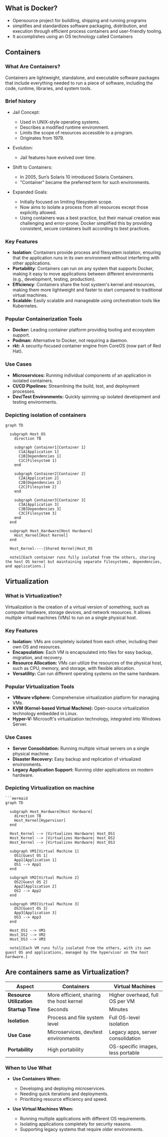 

## What is Docker?
- Opensource project for buildling, shipping and running programs
- simplifies and standardizes software packaging, distribution, and execution through efficient process containers and user-friendly tooling.
- It accomplishes using an OS technology called Containers

## Containers

### What Are Containers?

Containers are lightweight, standalone, and executable software packages that include everything needed to run a piece of software, including the code, runtime, libraries, and system tools. 

### Brief history
- Jail Concept:
    
    - Used in UNIX-style operating systems.
    - Describes a modified runtime environment.
    - Limits the scope of resources accessible to a program.
    - Originates from 1979.

- Evolution:

    - Jail features have evolved over time.
- Shift to Containers:

    - In 2005, Sun’s Solaris 10 introduced Solaris Containers.
    - "Container" became the preferred term for such environments.
- Expanded Goals:

    - Initially focused on limiting filesystem scope.
    - Now aims to isolate a process from all resources except those explicitly allowed.
    - Using containers was a best practice, but their manual creation was challenging and error-prone; Docker simplified this by providing consistent, secure containers built according to best practices.

### Key Features
- **Isolation**: Containers provide process and filesystem isolation, ensuring that the application runs in its own environment without interfering with other applications.
- **Portability**: Containers can run on any system that supports Docker, making it easy to move applications between different environments (e.g., development, testing, production).
- **Efficiency**: Containers share the host system's kernel and resources, making them more lightweight and faster to start compared to traditional virtual machines.
- **Scalable:** Easily scalable and manageable using orchestration tools like Kubernetes.

### Popular Containerization Tools
- **Docker:** Leading container platform providing tooling and ecosystem support.
- **Podman:** Alternative to Docker, not requiring a daemon.
- **rkt:** A security-focused container engine from CoreOS (now part of Red Hat).

### Use Cases
- **Microservices:** Running individual components of an application in isolated containers.
- **CI/CD Pipelines:** Streamlining the build, test, and deployment processes.
- **Dev/Test Environments:** Quickly spinning up isolated development and testing environments.

### Depicting isolation of containers

```mermaid
graph TD

  subgraph Host_OS
    direction TB

    subgraph Container1[Container 1]
      C1A[Application 1]
      C1B[Dependencies 1]
      C1C[Filesystem 1]
    end

    subgraph Container2[Container 2]
      C2A[Application 2]
      C2B[Dependencies 2]
      C2C[Filesystem 2]
    end

    subgraph Container3[Container 3]
      C3A[Application 3]
      C3B[Dependencies 3]
      C3C[Filesystem 3]
    end
  end

  subgraph Host_Hardware[Host Hardware]
    Host_Kernel[Host Kernel]
  end

  Host_Kernel----|Shared Kernel|Host_OS

  note1[Each container runs fully isolated from the others, sharing the host OS kernel but maintaining separate filesystems, dependencies, and applications.]

```

## Virtualization

### What is Virtualization?

Virtualization is the creation of a virtual version of something, such as computer hardware, storage devices, and network resources. It allows multiple virtual machines (VMs) to run on a single physical host.

### Key Features
- **Isolation:** VMs are completely isolated from each other, including their own OS and resources.
- **Encapsulation:** Each VM is encapsulated into files for easy backup, migration, and recovery.
- **Resource Allocation:** VMs can utilize the resources of the physical host, such as CPU, memory, and storage, with flexible allocation.
- **Versatility:** Can run different operating systems on the same hardware.

### Popular Virtualization Tools
- **VMware vSphere:** Comprehensive virtualization platform for managing VMs.
- **KVM (Kernel-based Virtual Machine):** Open-source virtualization technology embedded in Linux.
- **Hyper-V:** Microsoft's virtualization technology, integrated into Windows Server.

### Use Cases
- **Server Consolidation:** Running multiple virtual servers on a single physical machine.
- **Disaster Recovery:** Easy backup and replication of virtualized environments.
- **Legacy Application Support:** Running older applications on modern hardware.

### Depicting Virtualization on machine
```mermaid
```mermaid
graph TD

  subgraph Host_Hardware[Host Hardware]
    direction TB
    Host_Kernel[Hypervisor]
  end

  Host_Kernel --> |Virtualizes Hardware| Host_OS1
  Host_Kernel --> |Virtualizes Hardware| Host_OS2
  Host_Kernel --> |Virtualizes Hardware| Host_OS3

  subgraph VM1[Virtual Machine 1]
    OS1[Guest OS 1]
    App1[Application 1]
    OS1 --> App1
  end

  subgraph VM2[Virtual Machine 2]
    OS2[Guest OS 2]
    App2[Application 2]
    OS2 --> App2
  end

  subgraph VM3[Virtual Machine 3]
    OS3[Guest OS 3]
    App3[Application 3]
    OS3 --> App3
  end

  Host_OS1 --> VM1
  Host_OS2 --> VM2
  Host_OS3 --> VM3

  note1[Each VM runs fully isolated from the others, with its own guest OS and applications, managed by the hypervisor on the host hardware.]
```

## Are containers same as Virtualization?

| Aspect                   | Containers                              | Virtual Machines                  |
| ------------------------ | --------------------------------------- | --------------------------------- |
| **Resource Utilization** | More efficient, sharing the host kernel | Higher overhead, full OS per VM   |
| **Startup Time**         | Seconds                                 | Minutes                           |
| **Isolation**            | Process and file system level           | Full OS-level isolation           |
| **Use Case**             | Microservices, dev/test environments    | Legacy apps, server consolidation |
| **Portability**          | High portability                        | OS-specific images, less portable |

### When to Use What

- **Use Containers When:**
  - Developing and deploying microservices.
  - Needing quick iterations and deployments.
  - Prioritizing resource efficiency and speed.

- **Use Virtual Machines When:**
  - Running multiple applications with different OS requirements.
  - Isolating applications completely for security reasons.
  - Supporting legacy systems that require older environments.
